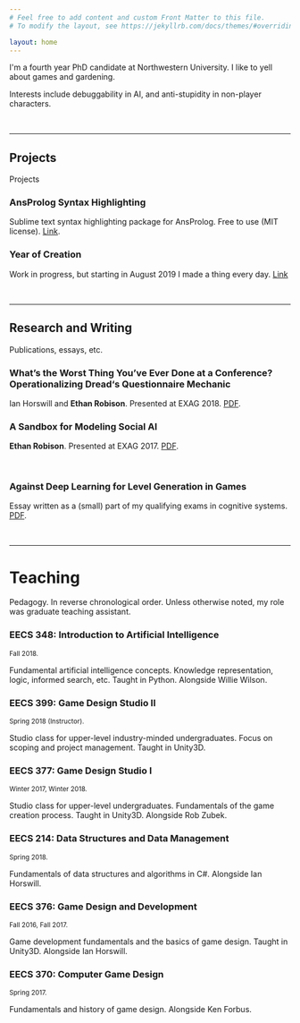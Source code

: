 ```yaml
---
# Feel free to add content and custom Front Matter to this file.
# To modify the layout, see https://jekyllrb.com/docs/themes/#overriding-theme-defaults

layout: home
---
```


I'm a fourth year PhD candidate at Northwestern University. I like to yell about games
and gardening. 

Interests include debuggability in AI, and anti-stupidity in non-player characters.

<br>


---

## Projects

Projects

### AnsProlog Syntax Highlighting

Sublime text syntax highlighting package for AnsProlog. Free to use (MIT
license).  [Link](https://github.com/ethanrobison/ansprolog_sublimesyntax/).

### Year of Creation

Work in progress, but starting in August 2019 I made a thing every day.
[Link](/yearofcreation.html)

<br>

---

## Research and Writing

Publications, essays, etc.

### What’s the Worst Thing You’ve Ever Done at a Conference? Operationalizing Dread‘s Questionnaire Mechanic

Ian Horswill and __Ethan Robison__. Presented at EXAG 2018.
[PDF](files/autodread.pdf).

### A Sandbox for Modeling Social AI

__Ethan Robison__. Presented at EXAG 2017. [PDF](files/aisandbox.pdf).

<br>

### Against Deep Learning for Level Generation in Games

Essay written as a (small) part of my qualifying exams in cognitive systems.
[PDF](files/deeplearninglevels.pdf).

<br>

---

# Teaching

Pedagogy. In reverse chronological order. Unless otherwise noted, my role was graduate
teaching assistant.

### EECS 348: Introduction to Artificial Intelligence

<small>Fall 2018.</small>

Fundamental artificial intelligence concepts. Knowledge representation, logic, informed
search, etc. Taught in Python. Alongside Willie Wilson.


### EECS 399: Game Design Studio II

<small>Spring 2018 (Instructor).</small>

Studio class for upper-level industry-minded undergraduates. Focus on scoping and project
management.  Taught in Unity3D.


### EECS 377: Game Design Studio I

<small>Winter 2017, Winter 2018.</small>

Studio class for upper-level undergraduates. Fundamentals of the game creation process.
Taught in Unity3D. Alongside Rob Zubek.


### EECS 214: Data Structures and Data Management

<small>Spring 2018.</small>

Fundamentals of data structures and algorithms in C#. Alongside Ian Horswill.


### EECS 376: Game Design and Development

<small>Fall 2016, Fall 2017.</small>

Game development fundamentals and the basics of game design. Taught in Unity3D. Alongside
Ian Horswill.

### EECS 370: Computer Game Design

<small>Spring 2017.</small>

Fundamentals and history of game design. Alongside Ken Forbus.
